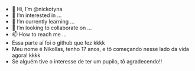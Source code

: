 - 👋 Hi, I’m @nickotyna
- 👀 I’m interested in ...
- 🌱 I’m currently learning ...
- 💞️ I’m looking to collaborate on ...
- 📫 How to reach me ...
-    Essa parte aí foi o github que fez kkkk
-    Meu nome é Níkollas, tenho 17 anos, e tô começando nesse lado da vida agora! kkkk
-    Se alguém tive o interesse de ter um pupilo, tô agradecendo!!

<!---
nickotyna/nickotyna is a ✨ special ✨ repository because its `README.md` (this file) appears on your GitHub profile.
You can click the Preview link to take a look at your changes.
--->
